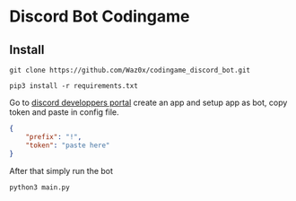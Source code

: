 # Discord Bot Codingame

## Install
``git clone https://github.com/Waz0x/codingame_discord_bot.git``

``pip3 install -r requirements.txt``

Go to [discord developpers portal](https://discord.com/developers/applications) create an app and setup app as bot, copy token and paste in config file.

```json
{
    "prefix": "!",
    "token": "paste here"
}
```

After that simply run the bot

``python3 main.py``